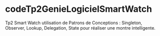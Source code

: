 # codeTp2GenieLogicielSmartWatch
Tp2 Smart Watch utilisation de Patrons de Conceptions : Singleton, Observer, Lookup, Delegation, State pour réaliser une montre intelligente.
